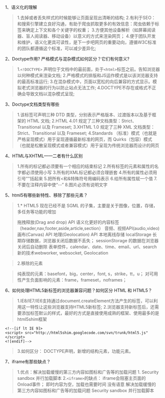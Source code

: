 1、语义化的理解
> 1.去掉或者丢失样式的时候能够让页面呈现出清晰的结构;
> 2.有利于SEO：和搜索引擎建立良好沟通，有助于爬虫抓取更多的有效信息：爬虫依赖于标签来确定上下文和各个关键字的权重；
> 3.方便其他设备解析（如屏幕阅读器、盲人阅读器、移动设备）以意义的方式来渲染网页；
> 4.便于团队开发和维护，语义化更具可读性，是下一步吧网页的重要动向，遵循W3C标准的团队都遵循这个标准，可以减少差异化;

2、Doctype作用? 严格模式与混杂模式如何区分？它们有何意义?
> 1.`<!DOCTYPE>` 声明位于文档中的最前面，处于`<html>`标签之前。告知浏览器以何种模式来渲染文档;
> 2.严格模式的排版和JS运作模式是以该浏览器支持的最高标准运行;
> 3.在混杂模式中，页面以宽松的向后兼容的方式显示。模拟老式浏览器的行为以防止站点无法工作;
> 4.DOCTYPE不存在或格式不正确会导致文档以混杂模式呈现;

3、Doctype文档类型有哪些
> 1.该标签可声明三种 DTD 类型，分别表示严格版本、过渡版本以及基于框架的 HTML 文档;
> 2.HTML 4.01 规定了三种文档类型：Strict、Transitional 以及 Frameset;
> 3.XHTML 1.0 规定了三种 XML 文档类型：Strict、Transitional 以及 Frameset;
> 4.Standards （标准）模式（也就是严格呈现模式）用于呈现遵循最新标准的网页，而 Quirks（包容）模式（也就是松散呈现模式或者兼容模式）用于呈现为传统浏览器而设计的网页


4、HTML与XHTML——二者有什么区别
>1.所有的标记都必须要有一个相应的结束标记
2.所有标签的元素和属性的名字都必须使用小写
3.所有的XML标记都必须合理嵌套
4.所有的属性必须用引号""括起来
5.把所有<和&特殊符号用编码表示
6.给所有属性赋一个值
7.不要在注释内容中使“--”
8.图片必须有说明文字

5、html5有哪些新特性、移除了那些元素？
> 1.* HTML5 现在已经不是 SGML 的子集，主要是关于图像，位置，存储，多任务等功能的增加
>
> 拖拽释放(Drag and drop) API
  语义化更好的内容标签（header,nav,footer,aside,article,section）
  音频、视频API(audio,video)
  画布(Canvas) API
  地理(Geolocation) API
  本地离线存储 localStorage 长期存储数据，浏览器关闭后数据不丢失；
  sessionStorage 的数据在浏览器关闭后自动删除
  表单控件，calendar、date、time、email、url、search  
  新的技术webworker, websocket, Geolocation

> 2.移除的元素

>纯表现的元素：basefont，big，center，font, s，strike，tt，u；
>对可用性产生负面影响的元素：frame，frameset，noframes；

6、如何处理HTML5新标签的浏览器兼容问题？如何区分 HTML 和 HTML5？
> 1.IE8/IE7/IE6支持通过document.createElement方法产生的标签，可以利用这一特性让这些浏览器支持HTML5新标签;
> 2.浏览器支持新标签后，还需要添加标签默认的样式，最好的方式是直接使用成熟的框架、使用最多的是html5shim框架
```
<!--[if lt IE 9]>
<script> src="http://html5shim.googlecode.com/svn/trunk/html5.js"</script>
<![endif]-->
```
> 3.如何区分： DOCTYPE声明，新增的结构元素，功能元素。

7、iframe有那些缺点？
> 1.优点：解决加载缓慢的第三方内容如图标和广告等的加载问题
> 1.
  Security sandbox
  并行加载脚本
> 2.`<iframe>`的缺点：
    iframe会阻塞主页面的Onload事件；
    即时内容为空，加载也需要时间
    没有语意
    解决加载缓慢的第三方内容如图标和广告等的加载问题
Security sandbox
并行加载脚本
